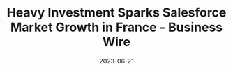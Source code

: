 ---
category:
- .nan
date: 2023-06-21
keyword_suggestion: ubuntu install docker
post_inspiration: https://www.businesswire.com/news/home/20230515005047/en/Heavy-Investment-Sparks-Salesforce-Market-Growth-in-France
silot_terms: digital automation
title: Heavy Investment Sparks Salesforce Market Growth in France - Business Wire
---